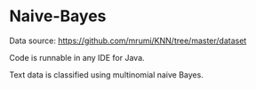 # Naive-Bayes
Data source: https://github.com/mrumi/KNN/tree/master/dataset

Code is runnable in any IDE for Java.

Text data is classified using multinomial naive Bayes.
